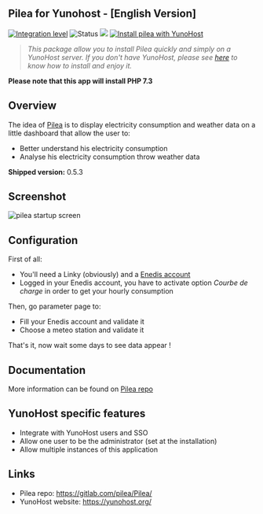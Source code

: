 
 Pilea for Yunohost - [English Version]
------------------------
[![Integration level](https://dash.yunohost.org/integration/pilea.svg)](https://dash.yunohost.org/appci/app/pilea) ![Status](https://ci-apps.yunohost.org/ci/badges/pilea.status.svg) ![](https://ci-apps.yunohost.org/ci/badges/pilea.maintain.svg)
[![Install pilea with YunoHost](https://install-app.yunohost.org/install-with-yunohost.png)](https://install-app.yunohost.org/?app=pilea)

> *This package allow you to install Pilea quickly and simply on a YunoHost server.
If you don't have YunoHost, please see [here](https://yunohost.org/#/install) to know how to install and enjoy it.*

**Please note that this app will install PHP 7.3**

## Overview

The idea of [Pilea](https://gitlab.com/pilea/Pilea) is to display electricity consumption and weather data on a little dashboard that allow the user to:

 * Better understand his electricity consumption
 * Analyse his electricity consumption throw weather data

 **Shipped version:** 0.5.3

## Screenshot

![pilea startup screen](https://gitlab.com/pilea/Pilea/raw/master/docs/img/dash_accueil.png)

## Configuration

First of all:

* You'll need a Linky (obviously) and a [Enedis account](https://espace-client-connexion.enedis.fr/auth/UI/Login?realm=particuliers)
* Logged in your Enedis account, you have to activate option *Courbe de charge* in order to get your hourly consumption

Then, go parameter page to:

* Fill your Enedis account and validate it
* Choose a meteo station and validate it

That's it, now wait some days to see data appear !

## Documentation

More information can be found on [Pilea repo](https://gitlab.com/pilea/Pilea/)

## YunoHost specific features

* Integrate with YunoHost users and SSO
* Allow one user to be the administrator (set at the installation)
* Allow multiple instances of this application

## Links

 * Pilea repo: https://gitlab.com/pilea/Pilea/
 * YunoHost website: https://yunohost.org/
